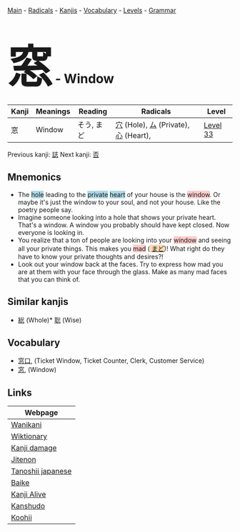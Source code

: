 <style> bigfont {font-size: 100px}</style>
[Main](../README.md) -
[Radicals](../radicals.md) -
[Kanjis](../kanjis.md) -
[Vocabulary](../vocabulary.md) -
[Levels](../levels.md) -
[Grammar](../grammar.md)
# <bigfont> 窓</bigfont> - Window 

| Kanji | Meanings | Reading | Radicals | Level |
| --- | --- | --- | --- | --- |
| 窓 | Window | そう, まど | [穴](../radicals/穴.md) (Hole), [ム](../radicals/ム.md) (Private), [心](../radicals/心.md) (Heart),  | [Level 33](../levels/wk_level33.md) |

Previous kanji: [誌](誌.md) Next kanji: [否](否.md) 

## Mnemonics
 * The <span style="background-color:#ADD8E6"> hole</span> leading to the <span style="background-color:#ADD8E6"> private</span> <span style="background-color:#ADD8E6"> heart</span> of your house is the <span style="background-color:#ffcccb"> window</span>. Or maybe it's just the window to your soul, and not your house. Like the poetry people say.
* Imagine someone looking into a hole that shows your private heart. That's a window. A window you probably should have kept closed. Now everyone is looking in.
* You realize that a ton of people are looking into your <span style="background-color:#ffcccb"> window</span> and seeing all your private things. This makes you <span style="background-color:#ffcccb"> mad</span> (<span style="background-color:#fed8b1"> [まど](https://jisho.org/search/まど)</span>)! What right do they have to know your private thoughts and desires?!
* Look out your window back at the faces. Try to express how mad you are at them with your face through the glass. Make as many mad faces that you can think of.


## Similar kanjis
 * [総](総.md) (Whole)* [聡](聡.md) (Wise)


## Vocabulary
 * [窓口](../vocabulary/窓.md), (Ticket Window, Ticket Counter, Clerk, Customer Service)
* [窓](../vocabulary/窓.md), (Window)



## Links 

| Webpage |
| --- |
| [Wanikani          ](https://www.wanikani.com/kanji/窓) |
| [Wiktionary        ](https://en.wiktionary.org/wiki/窓) |
| [Kanji damage      ](http://www.kanjidamage.com/kanji/search?utf8=✓&q=窓) |
| [Jitenon           ](https://jitenon.com/kanji/窓) |
| [Tanoshii japanese ](https://www.tanoshiijapanese.com/dictionary/kanji.cfm?k=窓) |
| [Baike             ](https://baike.baidu.com/item/窓) |
| [Kanji Alive       ](https://app.kanjialive.com/窓) |
| [Kanshudo          ](https://www.kanshudo.com/searchmn?q=窓) |
| [Koohii            ](https://kanji.koohii.com/study/kanji/窓) |
